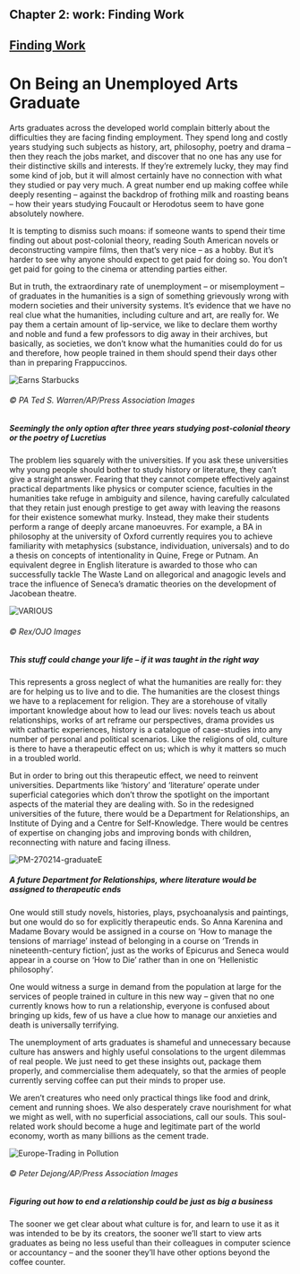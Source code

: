 
## Chapter 2: work: Finding Work

## [Finding Work](../category/work/finding-work/index.html)

# On Being an Unemployed Arts Graduate

Arts graduates across the developed world complain bitterly about the difficulties they are facing finding employment. They spend long and costly years studying such subjects as history, art, philosophy, poetry and drama – then they reach the jobs market, and discover that no one has any use for their distinctive skills and interests. If they’re extremely lucky, they may find some kind of job, but it will almost certainly have no connection with what they studied or pay very much. A great number end up making coffee while deeply resenting – against the backdrop of frothing milk and roasting beans – how their years studying Foucault or Herodotus seem to have gone absolutely nowhere.

<span class="s1">It is tempting to dismiss such moans: if someone wants to spend their time finding out about post-colonial theory, reading South American novels or deconstructing vampire films, then that’s very nice – as a hobby. But it’s harder to see why anyone should expect to get paid for doing so. You don’t get paid for going to the cinema or attending parties either.</span>

<span class="s1">But in truth, the extraordinary rate of unemployment – or misemployment – of graduates in the humanities is a sign of something grievously wrong with modern societies and their university systems. It’s evidence that we have no real clue what the humanities, including culture and art, are really for. We pay them a certain amount of lip-service, we like to declare them worthy and noble and fund a few professors to dig away in their archives, but basically, as societies, we don’t know what the humanities could do for us and therefore, how people trained in them should spend their days other than in preparing Frappuccinos.</span>

![Earns Starbucks](http://i2.wp.com/www.thebookoflife.org/wp-content/uploads/2014/09/PM-270214-graduateA.jpg)

###### © PA Ted S. Warren/AP/Press Association Images

##### <span class="s1">Seemingly the only option after three years studying post-colonial theory or the poetry of Lucretius</span>

<span class="s1">The problem lies squarely with the universities. If you ask these universities why young people should bother to study history or literature, they can’t give a straight answer. Fearing that they cannot compete effectively against practical departments like physics or computer science, faculties in the humanities take refuge in ambiguity and silence, having carefully calculated that they retain just enough prestige to get away with leaving the reasons for their existence somewhat murky. Instead, they make their students perform a range of deeply arcane manoeuvres. For example, a BA in philosophy at the university of Oxford currently requires you to achieve familiarity with metaphysics (substance, individuation, universals) and to do a thesis on concepts of intentionality in Quine, Frege or Putnam. An equivalent degree in English literature is awarded to those who can successfully tackle The Waste Land on allegorical and anagogic levels and trace the influence of Seneca’s dramatic theories on the development of Jacobean theatre.</span>

![VARIOUS](http://i0.wp.com/www.thebookoflife.org/wp-content/uploads/2014/09/PM-270214-graduateC.jpg)

###### © Rex/OJO Images

##### <span class="s1">This stuff could change your life – if it was taught in the right way</span>

<span class="s1">This represents a gross neglect of what the humanities are really for: they are for helping us to live and to die. The humanities are the closest things we have to a replacement for religion. They are a storehouse of vitally important knowledge about how to lead our lives: novels teach us about relationships, works of art reframe our perspectives, drama provides us with cathartic experiences, history is a catalogue of case-studies into any number of personal and political scenarios. Like the religions of old, culture is there to have a therapeutic effect on us; which is why it matters so much in a troubled world.</span>

<span class="s1">But in order to bring out this therapeutic effect, we need to reinvent universities. Departments like ‘history’ and ‘literature’ operate under superficial categories which don’t throw the spotlight on the important aspects of the material they are dealing with. So in the redesigned universities of the future, there would be a Department for Relationships, an Institute of Dying and a Centre for Self-Knowledge. There would be centres of expertise on changing jobs and improving bonds with children, reconnecting with nature and facing illness.</span>

![PM-270214-graduateE](http://i2.wp.com/www.thebookoflife.org/wp-content/uploads/2014/09/PM-270214-graduateE.jpg)

##### A future Department for Relationships, where literature would be assigned to therapeutic ends

<span class="s1">One would still study novels, histories, plays, psychoanalysis and paintings, but one would do so for explicitly therapeutic ends. So Anna Karenina and Madame Bovary would be assigned in a course on ‘How to manage the tensions of marriage’ instead of belonging in a course on ‘Trends in nineteenth-century fiction’, just as the works of Epicurus and Seneca would appear in a course on ‘How to Die’ rather than in one on ‘Hellenistic philosophy’.</span>

<span class="s1">One would witness a surge in demand from the population at large for the services of people trained in culture in this new way – given that no one currently knows how to run a relationship, everyone is confused about bringing up kids, few of us have a clue how to manage our anxieties and death is universally terrifying.</span>

<span class="s1">The unemployment of arts graduates is shameful and unnecessary because culture has answers and highly useful consolations to the urgent dilemmas of real people. We just need to get these insights out, package them properly, and commercialise them adequately, so that the armies of people currently serving coffee can put their minds to proper use.</span>

<span class="s1">We aren’t creatures who need only practical things like food and drink, cement and running shoes. We also desperately crave nourishment for what we might as well, with no superficial associations, call our souls. This soul-related work should become a huge and legitimate part of the world economy, worth as many billions as the cement trade.</span>

![Europe-Trading in Pollution](http://i1.wp.com/www.thebookoflife.org/wp-content/uploads/2014/09/PM-270214-graduateD.jpg)

###### © Peter Dejong/AP/Press Association Images

##### <span class="s1">Figuring out how to end a relationship could be just as big a business</span>

The sooner we get clear about what culture is for, and learn to use it as it was intended to be by its creators, the sooner we’ll start to view arts graduates as being no less useful than their colleagues in computer science or accountancy – and the sooner they’ll have other options beyond the coffee counter.

